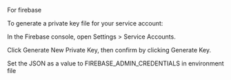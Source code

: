 For firebase

To generate a private key file for your service account:

In the Firebase console, open Settings > Service Accounts.

Click Generate New Private Key, then confirm by clicking Generate Key.

Set the JSON as a value to FIREBASE_ADMIN_CREDENTIALS in environment file
